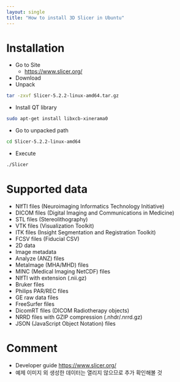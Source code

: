 ```yaml
---
layout: single
title: "How to install 3D Slicer in Ubuntu"
---
```


# Installation
- Go to Site
    - https://www.slicer.org/
- Download
- Unpack
```bash
tar -zxvf Slicer-5.2.2-linux-amd64.tar.gz
```
- Install QT library
```bash
sudo apt-get install libxcb-xinerama0
```
- Go to unpacked path
```bash
cd Slicer-5.2.2-linux-amd64
```
- Execute
```bash
./Slicer
```

# Supported data
- NIfTI files (Neuroimaging Informatics Technology Initiative)
- DICOM files (Digital Imaging and Communications in Medicine)
- STL files (Stereolithography)
- VTK files (Visualization Toolkit)
- ITK files (Insight Segmentation and Registration Toolkit)
- FCSV files (Fiducial CSV)
- 2D data
- Image metadata
- Analyze (ANZ) files
- MetaImage (MHA/MHD) files
- MINC (Medical Imaging NetCDF) files
- NIfTI with extension (.nii.gz)
- Bruker files
- Philips PAR/REC files
- GE raw data files
- FreeSurfer files
- DicomRT files (DICOM Radiotherapy objects)
- NRRD files with GZIP compression (.nhdr/.nrrd.gz)
- JSON (JavaScript Object Notation) files

# Comment
- Developer guide https://www.slicer.org/
- 예제 이미지 외 생성한 데이터는 열리지 않으므로 추가 확인해볼 것
